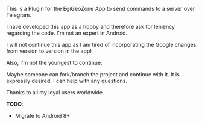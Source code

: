 This is a Plugin for the EgiGeoZone App to send commands to a server over Telegram.

I have developed this app as a hobby and therefore ask for leniency regarding the code.
I'm not an expert in Android.

I will not continue this app as I am tired of incorporating the Google changes from version to version in the app!

Also, I'm not the youngest to continue.

Maybe someone can fork/branch the project and continue with it. It is expressly desired.
I can help with any questions.

Thanks to all my loyal users worldwide.

**TODO:**
- Migrate to Android 8+ 